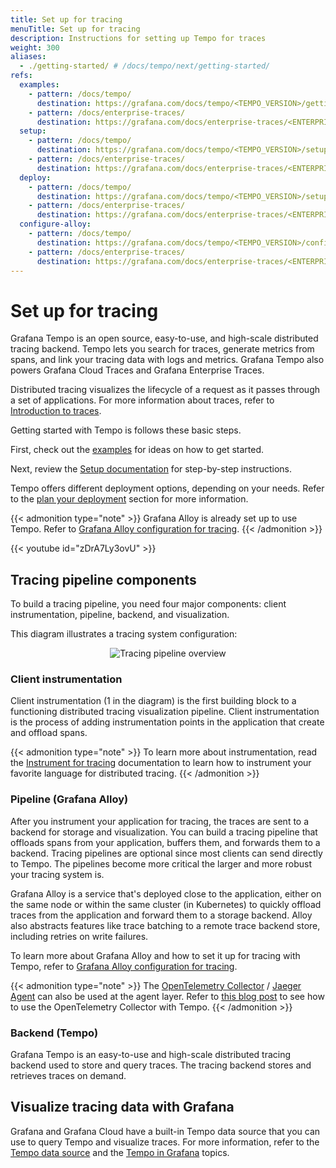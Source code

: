 ```yaml
---
title: Set up for tracing
menuTitle: Set up for tracing
description: Instructions for setting up Tempo for traces
weight: 300
aliases:
  - ./getting-started/ # /docs/tempo/next/getting-started/
refs:
  examples:
    - pattern: /docs/tempo/
      destination: https://grafana.com/docs/tempo/<TEMPO_VERSION>/getting-started/example-demo-app/
    - pattern: /docs/enterprise-traces/
      destination: https://grafana.com/docs/enterprise-traces/<ENTERPRISE_TRACES_VERSION>/setup/
  setup:
    - pattern: /docs/tempo/
      destination: https://grafana.com/docs/tempo/<TEMPO_VERSION>/setup/
    - pattern: /docs/enterprise-traces/
      destination: https://grafana.com/docs/enterprise-traces/<ENTERPRISE_TRACES_VERSION>/setup/
  deploy:
    - pattern: /docs/tempo/
      destination: https://grafana.com/docs/tempo/<TEMPO_VERSION>/setup/deployment/
    - pattern: /docs/enterprise-traces/
      destination: https://grafana.com/docs/enterprise-traces/<ENTERPRISE_TRACES_VERSION>/setup/hardware-requirements/
  configure-alloy:
    - pattern: /docs/tempo/
      destination: https://grafana.com/docs/tempo/<TEMPO_VERSION>/configuration/grafana-alloy/
    - pattern: /docs/enterprise-traces/
      destination: https://grafana.com/docs/enterprise-traces/<ENTERPRISE_TRACES_VERSION>/setup/set-up-get-tenants/
---
```


# Set up for tracing


Grafana Tempo is an open source, easy-to-use, and high-scale distributed tracing backend. Tempo lets you search for traces, generate metrics from spans, and link your tracing data with logs and metrics.
Grafana Tempo also powers Grafana Cloud Traces and Grafana Enterprise Traces.

Distributed tracing visualizes the lifecycle of a request as it passes through a set of applications.
For more information about traces, refer to [Introduction to traces](https://grafana.com/docs/tempo/<TEMPO_VERSION>/introduction/).

Getting started with Tempo is follows these basic steps.

First, check out the [examples](ref:examples) for ideas on how to get started.

Next, review the [Setup documentation](ref:setup) for step-by-step instructions.

Tempo offers different deployment options, depending on your needs. Refer to the [plan your deployment](ref:deploy) section for more information.

{{< admonition type="note" >}}
Grafana Alloy is already set up to use Tempo.
Refer to [Grafana Alloy configuration for tracing](https://grafana.com/docs/tempo/<TEMPO_VERSION>/configuration/grafana-alloy/).
{{< /admonition >}}

<!-- how to get started with distributed tracing -->
{{< youtube id="zDrA7Ly3ovU" >}}

## Tracing pipeline components

To build a tracing pipeline, you need four major components:
client instrumentation, pipeline, backend, and visualization.

This diagram illustrates a tracing system configuration:

<p align="center"><img src="/media/docs/tempo/intro/tempo-get-started-overview.svg" alt="Tracing pipeline overview"></p>

### Client instrumentation

Client instrumentation (1 in the diagram) is the first building block to a functioning distributed tracing visualization pipeline.
Client instrumentation is the process of adding instrumentation points in the application that
create and offload spans.

{{< admonition type="note" >}}
To learn more about instrumentation, read the [Instrument for tracing](https://grafana.com/docs/tempo/<TEMPO_VERSION>/getting-started/instrumentation/) documentation to learn how to instrument your favorite language for distributed tracing.
{{< /admonition >}}

### Pipeline (Grafana Alloy)

After you instrument your application for tracing, the traces are sent
to a backend for storage and visualization. You can build a tracing pipeline that
offloads spans from your application, buffers them, and forwards them to a backend.
Tracing pipelines are optional since most clients can send directly to Tempo.
The pipelines become more critical the larger and more robust your tracing system is.

Grafana Alloy is a service that's deployed close to the application, either on the same node or
within the same cluster (in Kubernetes) to quickly offload traces from the application and forward them to
a storage backend.
Alloy also abstracts features like trace batching to a remote trace backend store, including retries on write failures.

To learn more about Grafana Alloy and how to set it up for tracing with Tempo,
refer to [Grafana Alloy configuration for tracing](ref:configure-alloy).

{{< admonition type="note" >}}
The [OpenTelemetry Collector](https://github.com/open-telemetry/opentelemetry-collector) / [Jaeger Agent](https://www.jaegertracing.io/docs/latest/deployment/) can also be used at the agent layer.
Refer to [this blog post](/blog/2021/04/13/how-to-send-traces-to-grafana-clouds-tempo-service-with-opentelemetry-collector/)
to see how to use the OpenTelemetry Collector with Tempo.
{{< /admonition >}}

### Backend (Tempo)

Grafana Tempo is an easy-to-use and high-scale distributed tracing backend used to store and query traces.
The tracing backend stores and retrieves traces on demand.

## Visualize tracing data with Grafana

Grafana and Grafana Cloud have a built-in Tempo data source that you can use to query Tempo and visualize traces.
For more information, refer to the [Tempo data source](https://grafana.com/docs/grafana/<GRAFANA_VERSION>/datasources/tempo/) and the [Tempo in Grafana](https://grafana.com/docs/tempo/<TEMPO_VERSION>/introduction/tempo-in-grafana) topics.